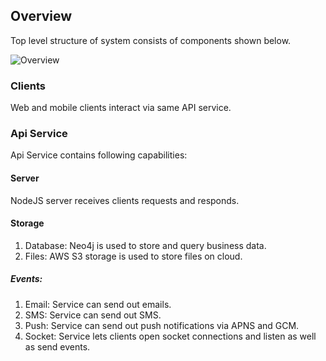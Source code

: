 ## Overview

Top level structure of system consists of components shown below.

![Overview](overview.puml)

### Clients
Web and mobile clients interact via same API service.

### Api Service
Api Service contains following capabilities:

#### Server
NodeJS server receives clients requests and responds.

#### Storage

1. Database: Neo4j is used to store and query business data.
2. Files: AWS S3 storage is used to store files on cloud.

##### Events:

1. Email: Service can send out emails.
2. SMS: Service can send out SMS.
3. Push: Service can send out push notifications via APNS and GCM.
4. Socket: Service lets clients open socket connections and listen as well as send events.